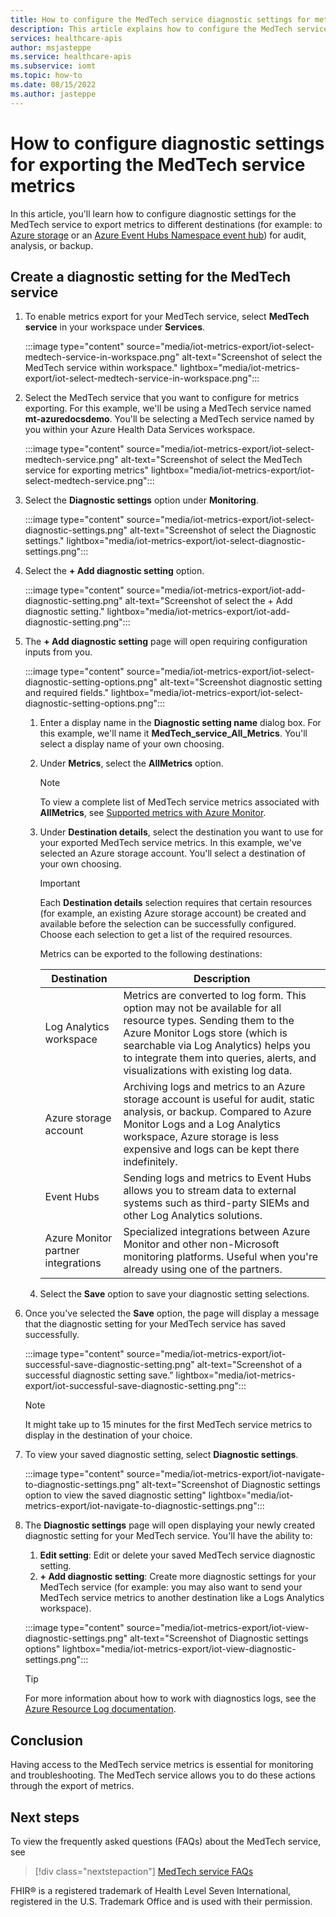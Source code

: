 ```yaml
---
title: How to configure the MedTech service diagnostic settings for metrics export - Azure Health Data Services
description: This article explains how to configure the MedTech service diagnostic settings for metrics exporting.
services: healthcare-apis
author: msjasteppe
ms.service: healthcare-apis
ms.subservice: iomt
ms.topic: how-to
ms.date: 08/15/2022
ms.author: jasteppe
---
```


# How to configure diagnostic settings for exporting the MedTech service metrics 

In this article, you'll learn how to configure diagnostic settings for the MedTech service to export metrics to different destinations (for example: to [Azure storage](/azure/storage/) or an [Azure Event Hubs Namespace event hub](/azure/event-hubs/)) for audit, analysis, or backup.

## Create a diagnostic setting for the MedTech service
1. To enable metrics export for your MedTech service, select **MedTech service** in your workspace under **Services**.
 
   :::image type="content" source="media/iot-metrics-export/iot-select-medtech-service-in-workspace.png" alt-text="Screenshot of select the MedTech service within workspace." lightbox="media/iot-metrics-export/iot-select-medtech-service-in-workspace.png":::

2. Select the MedTech service that you want to configure for metrics exporting. For this example, we'll be using a MedTech service named **mt-azuredocsdemo**. You'll be selecting a MedTech service named by you within your Azure Health Data Services workspace.
   
   :::image type="content" source="media/iot-metrics-export/iot-select-medtech-service.png" alt-text="Screenshot of select the MedTech service for exporting metrics" lightbox="media/iot-metrics-export/iot-select-medtech-service.png":::

3. Select the **Diagnostic settings** option under **Monitoring**.

   :::image type="content" source="media/iot-metrics-export/iot-select-diagnostic-settings.png" alt-text="Screenshot of select the Diagnostic settings." lightbox="media/iot-metrics-export/iot-select-diagnostic-settings.png"::: 

4. Select the **+ Add diagnostic setting** option.

   :::image type="content" source="media/iot-metrics-export/iot-add-diagnostic-setting.png" alt-text="Screenshot of select the + Add diagnostic setting." lightbox="media/iot-metrics-export/iot-add-diagnostic-setting.png"::: 

5. The **+ Add diagnostic setting** page will open requiring configuration inputs from you.

   :::image type="content" source="media/iot-metrics-export/iot-select-diagnostic-setting-options.png" alt-text="Screenshot diagnostic setting and required fields." lightbox="media/iot-metrics-export/iot-select-diagnostic-setting-options.png":::    

   1. Enter a display name in the **Diagnostic setting name** dialog box. For this example, we'll name it **MedTech_service_All_Metrics**. You'll select a display name of your own choosing.  
   
   2. Under **Metrics**, select the **AllMetrics** option.

      > [!Note]
      >
      > To view a complete list of MedTech service metrics associated with **AllMetrics**, see [Supported metrics with Azure Monitor](../../azure-monitor/essentials/metrics-supported.md#microsofthealthcareapisworkspacesiotconnectors). 

   3. Under **Destination details**, select the destination you want to use for your exported MedTech service metrics. In this example, we've selected an Azure storage account. You'll select a destination of your own choosing.
   
      > [!Important]
      >
      > Each **Destination details** selection requires that certain resources (for example, an existing Azure storage account) be created and available before the selection can be successfully configured. Choose each selection to get a list of the required resources.

      Metrics can be exported to the following destinations:

      |Destination|Description|
      |-----------|-----------|
      |Log Analytics workspace|Metrics are converted to log form. This option may not be available for all resource types. Sending them to the Azure Monitor Logs store (which is searchable via Log Analytics) helps you to integrate them into queries, alerts, and visualizations with existing log data.|
      |Azure storage account|Archiving logs and metrics to an Azure storage account is useful for audit, static analysis, or backup. Compared to Azure Monitor Logs and a Log Analytics workspace, Azure storage is less expensive and logs can be kept there indefinitely.|
      |Event Hubs|Sending logs and metrics to Event Hubs allows you to stream data to external systems such as third-party SIEMs and other Log Analytics solutions.|
      |Azure Monitor partner integrations|Specialized integrations between Azure Monitor and other non-Microsoft monitoring platforms. Useful when you're already using one of the partners.|

   4. Select the **Save** option to save your diagnostic setting selections.

6. Once you've selected the **Save** option, the page will display a message that the diagnostic setting for your MedTech service has saved successfully.

   :::image type="content" source="media/iot-metrics-export/iot-successful-save-diagnostic-setting.png" alt-text="Screenshot of a successful diagnostic setting save." lightbox="media/iot-metrics-export/iot-successful-save-diagnostic-setting.png"::: 

   > [!Note] 
   >
   > It might take up to 15 minutes for the first MedTech service metrics to display in the destination of your choice.

7. To view your saved diagnostic setting, select **Diagnostic settings**.

   :::image type="content" source="media/iot-metrics-export/iot-navigate-to-diagnostic-settings.png" alt-text="Screenshot of Diagnostic settings option to view the saved diagnostic setting" lightbox="media/iot-metrics-export/iot-navigate-to-diagnostic-settings.png"::: 

8. The **Diagnostic settings** page will open displaying your newly created diagnostic setting for your MedTech service. You'll have the ability to: 
   
   1. **Edit setting**: Edit or delete your saved MedTech service diagnostic setting. 
   2. **+ Add diagnostic setting**: Create more diagnostic settings for your MedTech service (for example: you may also want to send your MedTech service metrics to another destination like a Logs Analytics workspace). 

   :::image type="content" source="media/iot-metrics-export/iot-view-diagnostic-settings.png" alt-text="Screenshot of Diagnostic settings options" lightbox="media/iot-metrics-export/iot-view-diagnostic-settings.png"::: 
 
   > [!TIP]
   > 
   > For more information about how to work with diagnostics logs, see the [Azure Resource Log documentation](../../azure-monitor/essentials/platform-logs-overview.md).

## Conclusion 
Having access to the MedTech service metrics is essential for monitoring and troubleshooting.  The MedTech service allows you to do these actions through the export of metrics. 

## Next steps

To view the frequently asked questions (FAQs) about the MedTech service, see

>[!div class="nextstepaction"]
>[MedTech service FAQs](iot-connector-faqs.md)

FHIR&#174; is a registered trademark of Health Level Seven International, registered in the U.S. Trademark Office and is used with their permission.

